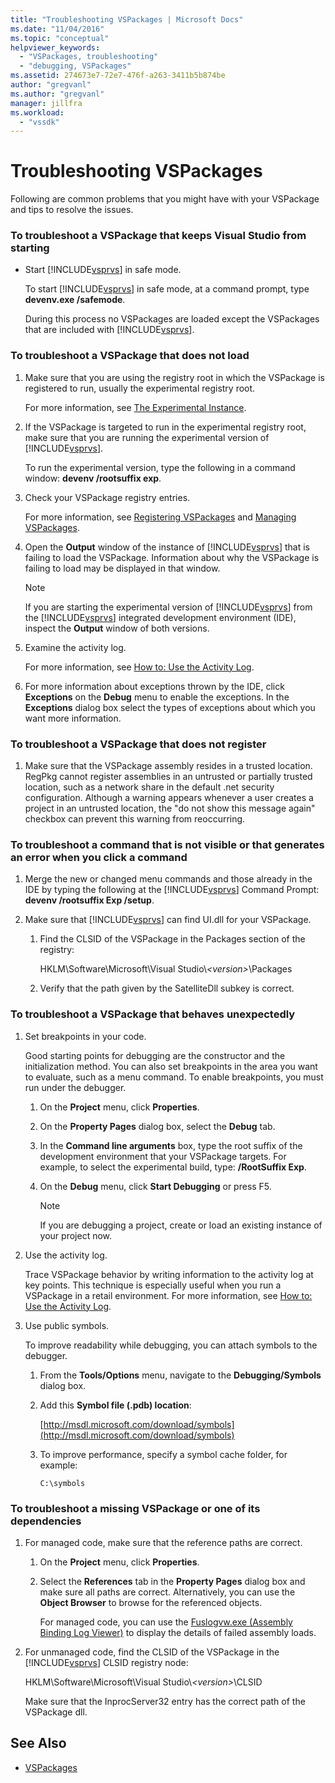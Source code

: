 ```yaml
---
title: "Troubleshooting VSPackages | Microsoft Docs"
ms.date: "11/04/2016"
ms.topic: "conceptual"
helpviewer_keywords:
  - "VSPackages, troubleshooting"
  - "debugging, VSPackages"
ms.assetid: 274673e7-72e7-476f-a263-3411b5b874be
author: "gregvanl"
ms.author: "gregvanl"
manager: jillfra
ms.workload:
  - "vssdk"
---
```

# Troubleshooting VSPackages
Following are common problems that you might have with your VSPackage and tips to resolve the issues.

### To troubleshoot a VSPackage that keeps Visual Studio from starting

- Start [!INCLUDE[vsprvs](../code-quality/includes/vsprvs_md.md)] in safe mode.

   To start [!INCLUDE[vsprvs](../code-quality/includes/vsprvs_md.md)] in safe mode, at a command prompt, type **devenv.exe /safemode**.

   During this process no VSPackages are loaded except the VSPackages that are included with [!INCLUDE[vsprvs](../code-quality/includes/vsprvs_md.md)].

### To troubleshoot a VSPackage that does not load

1. Make sure that you are using the registry root in which the VSPackage is registered to run, usually the experimental registry root.

    For more information, see [The Experimental Instance](../extensibility/the-experimental-instance.md).

2. If the VSPackage is targeted to run in the experimental registry root, make sure that you are running the experimental version of [!INCLUDE[vsprvs](../code-quality/includes/vsprvs_md.md)].

    To run the experimental version, type the following in a command window: **devenv /rootsuffix exp**.

3. Check your VSPackage registry entries.

    For more information, see [Registering VSPackages](registering-and-unregistering-vspackages.md) and [Managing VSPackages](../extensibility/managing-vspackages.md).

4. Open the **Output** window of the instance of [!INCLUDE[vsprvs](../code-quality/includes/vsprvs_md.md)] that is failing to load the VSPackage. Information about why the VSPackage is failing to load may be displayed in that window.

   > [!NOTE]
   >  If you are starting the experimental version of [!INCLUDE[vsprvs](../code-quality/includes/vsprvs_md.md)] from the [!INCLUDE[vsprvs](../code-quality/includes/vsprvs_md.md)] integrated development environment (IDE), inspect the **Output** window of both versions.

5. Examine the activity log.

    For more information, see [How to: Use the Activity Log](../extensibility/how-to-use-the-activity-log.md).

6. For more information about exceptions thrown by the IDE, click **Exceptions** on the **Debug** menu to enable the exceptions. In the **Exceptions** dialog box select the types of exceptions about which you want more information.

### To troubleshoot a VSPackage that does not register

1.  Make sure that the VSPackage assembly resides in a trusted location. RegPkg cannot register assemblies in an untrusted or partially trusted location, such as a network share in the default .net security configuration. Although a warning appears whenever a user creates a project in an untrusted location, the "do not show this message again" checkbox can prevent this warning from reoccurring.

### To troubleshoot a command that is not visible or that generates an error when you click a command

1. Merge the new or changed menu commands and those already in the IDE by typing the following at the [!INCLUDE[vsprvs](../code-quality/includes/vsprvs_md.md)] Command Prompt: **devenv /rootsuffix Exp /setup**.

2. Make sure that [!INCLUDE[vsprvs](../code-quality/includes/vsprvs_md.md)] can find UI.dll for your VSPackage.

   1.  Find the CLSID of the VSPackage in the Packages section of the registry:

        HKLM\Software\Microsoft\Visual Studio\\*\<version>*\Packages

   2.  Verify that the path given by the SatelliteDll subkey is correct.

### To troubleshoot a VSPackage that behaves unexpectedly

1.  Set breakpoints in your code.

     Good starting points for debugging are the constructor and the initialization method. You can also set breakpoints in the area you want to evaluate, such as a menu command. To enable breakpoints, you must run under the debugger.

    1.  On the **Project** menu, click **Properties**.

    2.  On the **Property Pages** dialog box, select the **Debug** tab.

    3.  In the **Command line arguments** box, type the root suffix of the development environment that your VSPackage targets. For example, to select the experimental build, type: **/RootSuffix Exp**.

    4.  On the **Debug** menu, click **Start Debugging** or press F5.

        > [!NOTE]
        >  If you are debugging a project, create or load an existing instance of your project now.

2.  Use the activity log.

     Trace VSPackage behavior by writing information to the activity log at key points. This technique is especially useful when you run a VSPackage in a retail environment. For more information, see [How to: Use the Activity Log](../extensibility/how-to-use-the-activity-log.md).

3.  Use public symbols.

     To improve readability while debugging, you can attach symbols to the debugger.

    1.  From the **Tools/Options** menu, navigate to the **Debugging/Symbols** dialog box.

    2.  Add this **Symbol file (.pdb) location**:

         [http://msdl.microsoft.com/download/symbols](http://msdl.microsoft.com/download/symbols)

    3.  To improve performance, specify a symbol cache folder, for example:

        ```
        C:\symbols
        ```

### To troubleshoot a missing VSPackage or one of its dependencies

1. For managed code, make sure that the reference paths are correct.

   1.  On the **Project** menu, click **Properties**.

   2.  Select the **References** tab in the **Property Pages** dialog box and make sure all paths are correct. Alternatively, you can use the **Object Browser** to browse for the referenced objects.

        For managed code, you can use the [Fuslogvw.exe (Assembly Binding Log Viewer)](/dotnet/framework/tools/fuslogvw-exe-assembly-binding-log-viewer) to display the details of failed assembly loads.

2. For unmanaged code, find the CLSID of the VSPackage in the [!INCLUDE[vsprvs](../code-quality/includes/vsprvs_md.md)] CLSID registry node:

    HKLM\Software\Microsoft\Visual Studio\\*\<version>*\CLSID

   Make sure that the InprocServer32 entry has the correct path of the VSPackage dll.

## See Also
- [VSPackages](../extensibility/internals/vspackages.md)